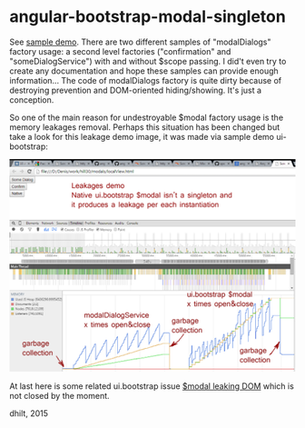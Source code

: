 angular-bootstrap-modal-singleton
================

See [sample demo](http://rawgit.com/dhilt/angular-bootstrap-modal-singleton/master/sample/localView.html). There are two different samples of "modalDialogs" factory usage: a second level factories ("confirmation" and "someDialogService") with and without $scope passing. I did't even try to create any documentation and hope these samples can provide enough information... The code of modalDialogs factory is quite dirty because of destroying prevention and DOM-oriented hiding/showing. It's just a conception.

So one of the main reason for undestroyable $modal factory usage is the memory leakages removal. Perhaps this situation has been changed but take a look for this leakage demo image, it was made via sample demo ui-bootstrap:

![alt tag](https://raw.githubusercontent.com/dhilt/angular-bootstrap-modal-singleton/master/leaks.png)

At last here is some related ui.bootstrap issue [$modal leaking DOM](https://github.com/angular-ui/bootstrap/issues/2875) which is not closed by the moment.

dhilt, 2015
